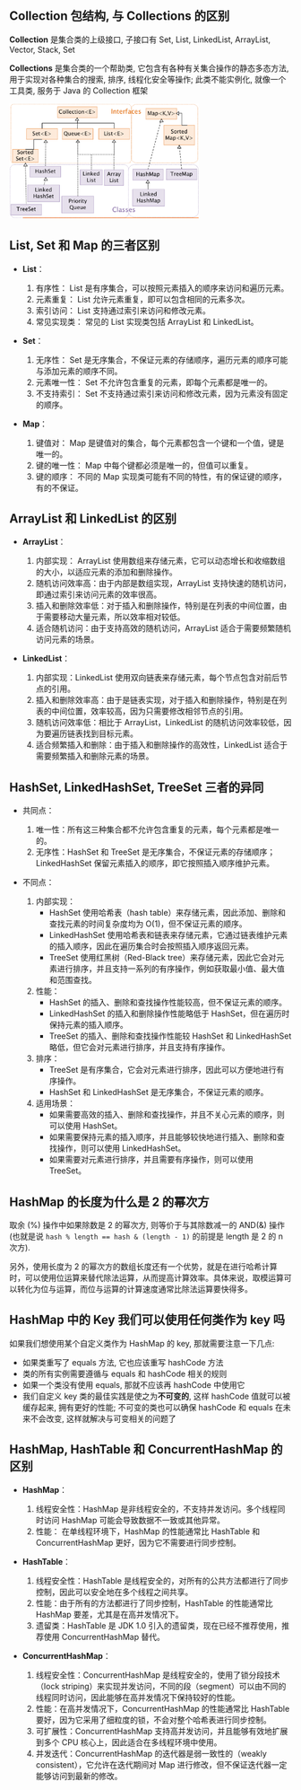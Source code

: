 ## Collection 包结构, 与 Collections 的区别

**Collection** 是集合类的上级接口, 子接口有 Set, List, LinkedList, ArrayList, Vector, Stack, Set

**Collections** 是集合类的一个帮助类, 它包含有各种有关集合操作的静态多态方法, 用于实现对各种集合的搜索, 排序, 线程化安全等操作; 此类不能实例化, 就像一个工具类, 服务于 Java 的 Collection 框架

<img src="assets/7.png" alt="7" style="zoom: 33%;" />



## List, Set 和 Map 的三者区别

-   **List**：
    1.  有序性： List 是有序集合，可以按照元素插入的顺序来访问和遍历元素。
    2.  元素重复： List 允许元素重复，即可以包含相同的元素多次。
    3.  索引访问： List 支持通过索引来访问和修改元素。
    4.  常见实现类： 常见的 List 实现类包括 ArrayList 和 LinkedList。

-   **Set**：
    1.  无序性： Set 是无序集合，不保证元素的存储顺序，遍历元素的顺序可能与添加元素的顺序不同。
    2.  元素唯一性： Set 不允许包含重复的元素，即每个元素都是唯一的。
    3.  不支持索引： Set 不支持通过索引来访问和修改元素，因为元素没有固定的顺序。

-   **Map**：
    1.  键值对： Map 是键值对的集合，每个元素都包含一个键和一个值，键是唯一的。
    2.  键的唯一性： Map 中每个键都必须是唯一的，但值可以重复。
    3.  键的顺序： 不同的 Map 实现类可能有不同的特性，有的保证键的顺序，有的不保证。



## ArrayList 和 LinkedList 的区别

-   **ArrayList**：
    1.  内部实现： ArrayList 使用数组来存储元素，它可以动态增长和收缩数组的大小，以适应元素的添加和删除操作。
    2.  随机访问效率高：由于内部是数组实现，ArrayList 支持快速的随机访问，即通过索引来访问元素的效率很高。
    3.  插入和删除效率低：对于插入和删除操作，特别是在列表的中间位置，由于需要移动大量元素，所以效率相对较低。
    4.  适合随机访问：由于支持高效的随机访问，ArrayList 适合于需要频繁随机访问元素的场景。

-   **LinkedList**：
    1.  内部实现：LinkedList 使用双向链表来存储元素，每个节点包含对前后节点的引用。
    2.  插入和删除效率高：由于是链表实现，对于插入和删除操作，特别是在列表的中间位置，效率较高，因为只需要修改相邻节点的引用。
    3.  随机访问效率低：相比于 ArrayList，LinkedList 的随机访问效率较低，因为要遍历链表找到目标元素。
    4.  适合频繁插入和删除：由于插入和删除操作的高效性，LinkedList 适合于需要频繁插入和删除元素的场景。



## HashSet, LinkedHashSet, TreeSet 三者的异同

-   共同点：
    1.  唯一性：所有这三种集合都不允许包含重复的元素，每个元素都是唯一的。
    2.  无序性：HashSet 和 TreeSet 是无序集合，不保证元素的存储顺序；LinkedHashSet 保留元素插入的顺序，即它按照插入顺序维护元素。

 

-   不同点：
    1.  内部实现：
        -   HashSet 使用哈希表（hash table）来存储元素，因此添加、删除和查找元素的时间复杂度均为 O(1)，但不保证元素的顺序。
        -   LinkedHashSet 使用哈希表和链表来存储元素，它通过链表维护元素的插入顺序，因此在遍历集合时会按照插入顺序返回元素。
        -   TreeSet 使用红黑树（Red-Black tree）来存储元素，因此它会对元素进行排序，并且支持一系列的有序操作，例如获取最小值、最大值和范围查找。
    2.  性能：
        -   HashSet 的插入、删除和查找操作性能较高，但不保证元素的顺序。
        -   LinkedHashSet 的插入和删除操作性能略低于 HashSet，但在遍历时保持元素的插入顺序。
        -   TreeSet 的插入、删除和查找操作性能较 HashSet 和 LinkedHashSet 略低，但它会对元素进行排序，并且支持有序操作。
    3.  排序：
        -   TreeSet 是有序集合，它会对元素进行排序，因此可以方便地进行有序操作。
        -   HashSet 和 LinkedHashSet 是无序集合，不保证元素的顺序。
    4.  适用场景：
        -   如果需要高效的插入、删除和查找操作，并且不关心元素的顺序，则可以使用 HashSet。
        -   如果需要保持元素的插入顺序，并且能够较快地进行插入、删除和查找操作，则可以使用       LinkedHashSet。
        -   如果需要对元素进行排序，并且需要有序操作，则可以使用 TreeSet。



## HashMap 的长度为什么是 2 的幂次方

取余 (%) 操作中如果除数是 2 的幂次方, 则等价于与其除数减一的 AND(&) 操作 (也就是说 `hash % length == hash & (length - 1)` 的前提是 length 是 2 的 n 次方).

另外，使用长度为 2 的幂次方的数组长度还有一个优势，就是在进行哈希计算时，可以使用位运算来替代除法运算，从而提高计算效率。具体来说，取模运算可以转化为位与运算，而位与运算的计算速度通常比除法运算要快得多。



## HashMap 中的 Key 我们可以使用任何类作为 key 吗

如果我们想使用某个自定义类作为 HashMap 的 key, 那就需要注意一下几点:

*   如果类重写了 equals 方法, 它也应该重写 hashCode 方法
*   类的所有实例需要遵循与 equals 和 hashCode 相关的规则
*   如果一个类没有使用 equals, 那就不应该再 hashCode 中使用它
*   我们自定义 key 类的最佳实践是使之为**不可变的**, 这样 hashCode 值就可以被缓存起来, 拥有更好的性能; 不可变的类也可以确保 hashCode 和 equals 在未来不会改变, 这样就解决与可变相关的问题了



## HashMap, HashTable 和 ConcurrentHashMap 的区别

-   **HashMap**：
    1.  线程安全性：HashMap 是非线程安全的，不支持并发访问。多个线程同时访问 HashMap 可能会导致数据不一致或其他异常。
    2.  性能： 在单线程环境下，HashMap 的性能通常比 HashTable 和 ConcurrentHashMap 更好，因为它不需要进行同步控制。 

-   **HashTable**：
    1.  线程安全性：HashTable 是线程安全的，对所有的公共方法都进行了同步控制，因此可以安全地在多个线程之间共享。
    2.  性能：由于所有的方法都进行了同步控制，HashTable 的性能通常比 HashMap 要差，尤其是在高并发情况下。
    3.  遗留类：HashTable 是 JDK 1.0 引入的遗留类，现在已经不推荐使用，推荐使用 ConcurrentHashMap 替代。

-   **ConcurrentHashMap**：
    1.  线程安全性：ConcurrentHashMap 是线程安全的，使用了锁分段技术（lock striping）来实现并发访问，不同的段（segment）可以由不同的线程同时访问，因此能够在高并发情况下保持较好的性能。
    2.  性能：在高并发情况下，ConcurrentHashMap 的性能通常比 HashTable 要好，因为它采用了细粒度的锁，不会对整个哈希表进行同步控制。
    3.  可扩展性：ConcurrentHashMap 支持高并发访问，并且能够有效地扩展到多个 CPU 核心上，因此适合在多线程环境中使用。
    4.  并发迭代：ConcurrentHashMap 的迭代器是弱一致性的（weakly consistent），它允许在迭代期间对 Map 进行修改，但不保证迭代器一定能够访问到最新的修改。